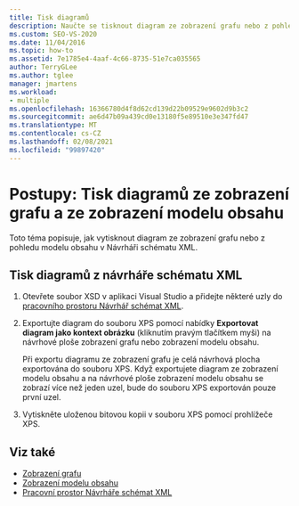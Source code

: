 ```yaml
---
title: Tisk diagramů
description: Naučte se tisknout diagram ze zobrazení grafu nebo z pohledu modelu obsahu v Návrháři schématu XML.
ms.custom: SEO-VS-2020
ms.date: 11/04/2016
ms.topic: how-to
ms.assetid: 7e1785e4-4aaf-4c66-8735-51e7ca035565
author: TerryGLee
ms.author: tglee
manager: jmartens
ms.workload:
- multiple
ms.openlocfilehash: 16366780d4f8d62cd139d22b09529e9602d9b3c2
ms.sourcegitcommit: ae6d47b09a439cd0e13180f5e89510e3e347fd47
ms.translationtype: MT
ms.contentlocale: cs-CZ
ms.lasthandoff: 02/08/2021
ms.locfileid: "99897420"
---
```

# <a name="how-to-print-diagrams-from-the-graph-view-and-the-content-model-view"></a>Postupy: Tisk diagramů ze zobrazení grafu a ze zobrazení modelu obsahu

Toto téma popisuje, jak vytisknout diagram ze zobrazení grafu nebo z pohledu modelu obsahu v Návrháři schématu XML.

## <a name="to-print-diagrams-from-the-xml-schema-designer"></a>Tisk diagramů z návrháře schématu XML

1. Otevřete soubor XSD v aplikaci Visual Studio a přidejte některé uzly do [pracovního prostoru Návrhář schémat XML](../xml-tools/xml-schema-designer-workspace.md).

2. Exportujte diagram do souboru XPS pomocí nabídky **Exportovat diagram jako kontext obrázku** (kliknutím pravým tlačítkem myši) na návrhové ploše zobrazení grafu nebo zobrazení modelu obsahu.

     Při exportu diagramu ze zobrazení grafu je celá návrhová plocha exportována do souboru XPS. Když exportujete diagram ze zobrazení modelu obsahu a na návrhové ploše zobrazení modelu obsahu se zobrazí více než jeden uzel, bude do souboru XPS exportován pouze první uzel.

3. Vytiskněte uloženou bitovou kopii v souboru XPS pomocí prohlížeče XPS.

## <a name="see-also"></a>Viz také

- [Zobrazení grafu](../xml-tools/graph-view.md)
- [Zobrazení modelu obsahu](../xml-tools/content-model-view.md)
- [Pracovní prostor Návrháře schémat XML](../xml-tools/xml-schema-designer-workspace.md)
